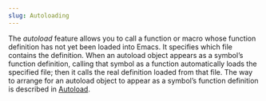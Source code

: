 ```yaml
---
slug: Autoloading
---
```


The *autoload* feature allows you to call a function or macro whose function definition has not yet been loaded into Emacs. It specifies which file contains the definition. When an autoload object appears as a symbol’s function definition, calling that symbol as a function automatically loads the specified file; then it calls the real definition loaded from that file. The way to arrange for an autoload object to appear as a symbol’s function definition is described in [Autoload](Autoload).
